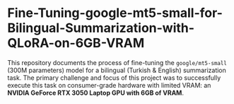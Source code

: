# Fine-Tuning-google-mt5-small-for-Bilingual-Summarization-with-QLoRA-on-6GB-VRAM
This repository documents the process of fine-tuning the `google/mt5-small` (300M parameters) model for a bilingual (Turkish &amp; English) summarization task. The primary challenge and focus of this project was to successfully execute this task on consumer-grade hardware with limited VRAM: an **NVIDIA GeForce RTX 3050 Laptop GPU with 6GB of VRAM**.
